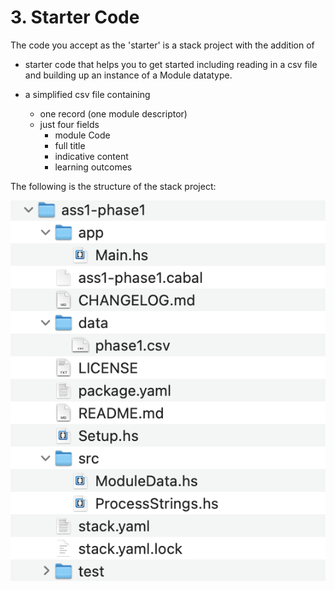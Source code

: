 # 3. Starter Code

The code you accept as the 'starter' is  a stack project with the addition of 
 - starter code that helps you to get started including reading in a csv file and building up an instance of a Module datatype. 
 - a simplified csv file containing 

    - one record (one module descriptor) 
    - just four fields 
        - module Code
        - full title
        - indicative content
        - learning outcomes
 
 The following is the structure of the stack project: 

![](img/stackstructure.PNG) 

